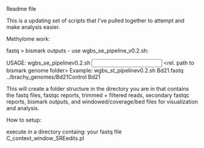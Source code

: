 Readme file


This is a updating set of scripts that I've pulled together to attempt and make analysis easier.

Methylome work:

fastq > bismark outputs - use wgbs_se_pipeline_v0.2.sh:

USAGE: wgbs_se_pipelinev0.2.sh <input fastq file> <rel. path to bismark genome folder> <fileID for output files>
Example: wgbs_st_pipelinev0.2.sh Bd21.fastq ../brachy_genomes/Bd21Control Bd21

This will create a folder structure in the directory you are in that contains the fastq files, fastqc reports, trimmed + filtered reads, secondary fastqc reports, bismark outputs, and windowed/coverage/bed files for visualization and analysis.



How to setup:

execute in a directory containg:
your fastq file
C_context_window_SREedits.pl

